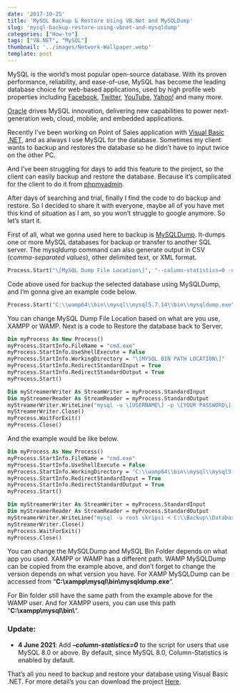 ```yaml
---
date: '2017-10-25'
title: 'MySQL Backup & Restore Using VB.Net and MySQLDump'
slug: 'mysql-backup-restore-using-vbnet-and-mysqldump'
categories: ["How-to"]
tags: ["VB.NET", "MySQL"]
thumbnail: '../images/Network-Wallpaper.webp'
template: post
---
```

MySQL is the world’s most popular open-source database. With its proven performance, reliability, and ease-of-use, MySQL has become the leading database choice for web-based applications, used by high profile web properties including [Facebook](https://en.wikipedia.org/wiki/Facebook), [Twitter](https://en.wikipedia.org/wiki/Twitter), [YouTube](https://en.wikipedia.org/wiki/YouTube), [Yahoo!](https://en.wikipedia.org/wiki/Yahoo!) and many more.

[Oracle](https://www.oracle.com/) drives MySQL innovation, delivering new capabilities to power next-generation web, cloud, mobile, and embedded applications.

Recently I’ve been working on Point of Sales application with [Visual Basic .NET](https://en.wikipedia.org/wiki/Visual_Basic_.NET), and as always I use MySQL for the database. Sometimes my client wants to backup and restores the database so he didn’t have to input twice on the other PC.

And I’ve been struggling for days to add this feature to the project, so the client can easily backup and restore the database. Because it’s complicated for the client to do it from [phpmyadmin](https://www.phpmyadmin.net/).

After days of searching and trial, finally I find the code to do backup and restore. So I decided to share it with everyone, maybe all of you have met this kind of situation as I am, so you won’t struggle to google anymore. So let’s start it.

First of all, what we gonna used here to backup is [MySQLDump](https://dev.mysql.com/doc/refman/5.7/en/mysqldump.html). It-dumps one or more MySQL databases for backup or transfer to another SQL server. The mysqldump command can also generate output in CSV (_comma-separated values_), other delimited text, or XML format.

```vb
Process.Start("\[MySQL Dump File Location\]", "--column-statistics=0 -u \[USERNAME\] -p\[YOUR PASSWORD\] \[DATABASE THAT YOU WANT TO BACKUP\] -r ""\[OUTPUT LOCATION INCLUDE .SQL EXTENSION\]""")
```

Code above used for backup the selected database using MySQLDump, and I’m gonna give an example code below.

```vb
Process.Start("C:\\wamp64\\bin\\mysql\\mysql5.7.14\\bin\\mysqldump.exe", "-u root -ppassword skripsi -r """ & BackupPath & "" & DatabaseName & ".sql""")
```

You can change MySQL Dump File Location based on what are you use, XAMPP or WAMP. Next is a code to Restore the database back to Server.

```vb
Dim myProcess As New Process()
myProcess.StartInfo.FileName = "cmd.exe"
myProcess.StartInfo.UseShellExecute = False
myProcess.StartInfo.WorkingDirectory = "\[MYSQL BIN PATH LOCATION\]"
myProcess.StartInfo.RedirectStandardInput = True
myProcess.StartInfo.RedirectStandardOutput = True
myProcess.Start()

Dim myStreamerWriter As StreamWriter = myProcess.StandardInput
Dim myStreamerReader As StreamReader = myProcess.StandardOutput
myStreamerWriter.WriteLine("mysql -u \[USERNAME\] -p \[YOUR PASSWORD\] \[DATABASE NAME\] < \[BACKUP DATABASE LOCATION\]")
myStreamerWriter.Close()
myProcess.WaitForExit()
myProcess.Close()
```

And the example would be like below.

```vb
Dim myProcess As New Process()
myProcess.StartInfo.FileName = "cmd.exe"
myProcess.StartInfo.UseShellExecute = False
myProcess.StartInfo.WorkingDirectory = "C:\\wamp64\\bin\\mysql\\mysql5.7.14\\bin"
myProcess.StartInfo.RedirectStandardInput = True
myProcess.StartInfo.RedirectStandardOutput = True
myProcess.Start()

Dim myStreamerWriter As StreamWriter = myProcess.StandardInput
Dim myStreamerReader As StreamReader = myProcess.StandardOutput
myStreamerWriter.WriteLine("mysql -u root skripsi < C:\\Backup\\Database.sql")
myStreamerWriter.Close()
myProcess.WaitForExit()
myProcess.Close()
```

You can change the MySQLDump and MySQL Bin Folder depends on what app you used. XAMPP or WAMP has a different path. WAMP MySQLDump can be copied from the example above, and don’t forget to change the version depends on what version you have. For XAMP MySQLDump can be accessed from “**C:\\xampp\\mysql\\bin\\mysqldump.exe**“.

For Bin folder still have the same path from the example above for the WAMP user. And for XAMPP users, you can use this path “**C:\\xampp\\mysql\\bin\\**“.

### **Update:**

* **4 June 2021**: Add **_–column-statistics=0_** to the script for users that use MySQL 8.0 or above. By default, since MySQL 8.0, Column-Statistics is enabled by default.

That’s all you need to backup and restore your database using Visual Basic .NET. For more detail’s you can download the project [Here](https://github.com/GaroPpo/Backup-Restore-MySQL-Using-VB.Net).